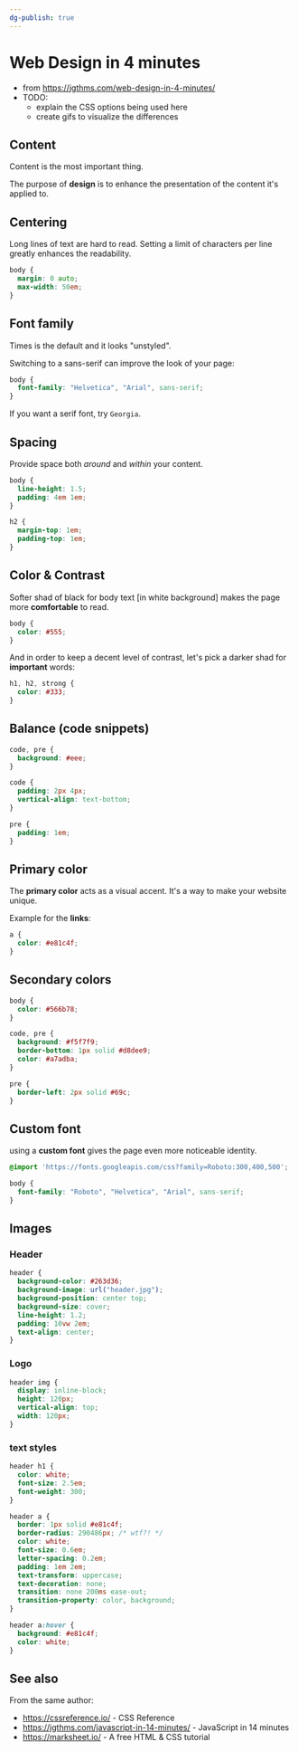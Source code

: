 ```yaml
---
dg-publish: true
---
```

# Web Design in 4 minutes

- from <https://jgthms.com/web-design-in-4-minutes/>
- TODO:
    - explain the CSS options being used here
    - create gifs to visualize the differences

## Content

Content is the most important thing.

The purpose of **design** is to enhance the presentation of the content it's applied to.


## Centering

Long lines of text are hard to read. Setting a limit of characters per line greatly enhances the readability.

```css
body {
  margin: 0 auto;
  max-width: 50em;
}
```


## Font family

Times is the default and it looks "unstyled".

Switching to a sans-serif can improve the look of your page:

```css
body {
  font-family: "Helvetica", "Arial", sans-serif;
}
```

If you want a serif font, try `Georgia`.


## Spacing

Provide space both *around* and *within* your content.

```css
body {
  line-height: 1.5;
  padding: 4em 1em;
}

h2 {
  margin-top: 1em;
  padding-top: 1em;
}
```


## Color & Contrast

Softer shad of black for body text [in white background] makes the page more **comfortable** to read.

```css
body {
  color: #555;
}
```

And in order to keep a decent level of contrast, let's pick a darker shad for **important** words:

```css
h1, h2, strong {
  color: #333;
}
```


## Balance (code snippets)

```css
code, pre {
  background: #eee;
}

code {
  padding: 2px 4px;
  vertical-align: text-bottom;
}

pre {
  padding: 1em;
}
```


## Primary color

The **primary color** acts as a visual accent. It's a way to make your website unique.

Example for the **links**:

```css
a {
  color: #e81c4f;
}
```


## Secondary colors

```css
body {
  color: #566b78;
}

code, pre {
  background: #f5f7f9;
  border-bottom: 1px solid #d8dee9;
  color: #a7adba;
}

pre {
  border-left: 2px solid #69c;
}
```


## Custom font

using a **custom font** gives the page even more noticeable identity.

```css
@import 'https://fonts.googleapis.com/css?family=Roboto:300,400,500';

body {
  font-family: "Roboto", "Helvetica", "Arial", sans-serif;
}
```

## Images

### Header

```css
header {
  background-color: #263d36;
  background-image: url("header.jpg");
  background-position: center top;
  background-size: cover;
  line-height: 1.2;
  padding: 10vw 2em;
  text-align: center;
}
```

### Logo

```css
header img {
  display: inline-block;
  height: 120px;
  vertical-align: top;
  width: 120px;
}
```

### text styles

```css
header h1 {
  color: white;
  font-size: 2.5em;
  font-weight: 300;
}

header a {
  border: 1px solid #e81c4f;
  border-radius: 290486px; /* wtf?! */
  color: white;
  font-size: 0.6em;
  letter-spacing: 0.2em;
  padding: 1em 2em;
  text-transform: uppercase;
  text-decoration: none;
  transition: none 200ms ease-out;
  transition-property: color, background;
}

header a:hover {
  background: #e81c4f;
  color: white;
}
```


## See also

From the same author:

- <https://cssreference.io/> - CSS Reference
- <https://jgthms.com/javascript-in-14-minutes/> - JavaScript in 14 minutes
- <https://marksheet.io/> - A free HTML & CSS tutorial